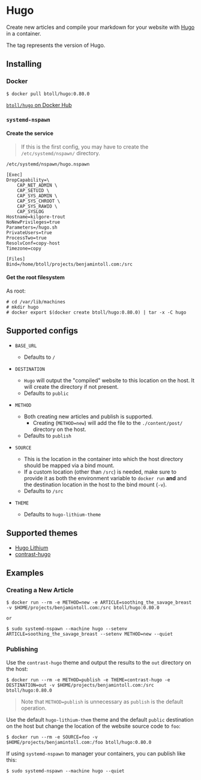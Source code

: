 # Hugo

Create new articles and compile your markdown for your website with [Hugo] in a container.

The tag represents the version of Hugo.

## Installing

### Docker
 
```
$ docker pull btoll/hugo:0.80.0
```

[`btoll/hugo` on Docker Hub]

### `systemd-nspawn`

#### Create the service

> If this is the first config, you may have to create the `/etc/systemd/nspawn/` directory.

`/etc/systemd/nspawn/hugo.nspawn`

```
[Exec]
DropCapability=\
	CAP_NET_ADMIN \
	CAP_SETUID \
	CAP_SYS_ADMIN \
	CAP_SYS_CHROOT \
	CAP_SYS_RAWIO \
	CAP_SYSLOG
Hostname=kilgore-trout
NoNewPrivileges=true
Parameters=/hugo.sh
PrivateUsers=true
ProcessTwo=true
ResolvConf=copy-host
Timezone=copy

[Files]
Bind=/home/btoll/projects/benjamintoll.com:/src
```

#### Get the root filesystem

As root:

```
# cd /var/lib/machines
# mkdir hugo
# docker export $(docker create btoll/hugo:0.80.0) | tar -x -C hugo
```

## Supported configs

- `BASE_URL`
    + Defaults to `/`

- `DESTINATION`
    + `Hugo` will output the "compiled" website to this location on the host.  It will create the directory if not present.
    + Defaults to `public`

- `METHOD`
    + Both creating new articles and publish is supported.
        - Creating (`METHOD=new`) will add the file to the `./content/post/` directory on the host.
    + Defaults to `publish`

- `SOURCE`
    + This is the location in the container into which the host directory should be mapped via a bind mount.
    + If a custom location (other than `/src`) is needed, make sure to provide it as both the environment variable to `docker run` **and** and the destination location in the host to the bind mount (`-v`).
    + Defaults to `/src`

- `THEME`
    + Defaults to `hugo-lithium-theme`

## Supported themes

- [Hugo Lithium](https://github.com/jrutheiser/hugo-lithium-theme)
- [contrast-hugo](https://github.com/niklasbuschmann/contrast-hugo)

## Examples

### Creating a New Article

```
$ docker run --rm -e METHOD=new -e ARTICLE=soothing_the_savage_breast -v $HOME/projects/benjamintoll.com:/src btoll/hugo:0.80.0

or

$ sudo systemd-nspawn --machine hugo --setenv ARTICLE=soothing_the_savage_breast --setenv METHOD=new --quiet
```

### Publishing

Use the `contrast-hugo` theme and output the results to the `out` directory on the host:

```
$ docker run --rm -e METHOD=publish -e THEME=contrast-hugo -e DESTINATION=out -v $HOME/projects/benjamintoll.com:/src btoll/hugo:0.80.0
```

> Note that `METHOD=publish` is unnecessary as `publish` is the default operation.

Use the default `hugo-lithium-them` theme and the default `public` destination on the host but change the location of the website source code to `foo`:

```
$ docker run --rm -e SOURCE=foo -v $HOME/projects/benjamintoll.com:/foo btoll/hugo:0.80.0
```

If using `systemd-nspawn` to manager your containers, you can publish like this:

```
$ sudo systemd-nspawn --machine hugo --quiet
```

[Hugo]: https://gohugo.io/
[`btoll/hugo` on Docker Hub]: https://hub.docker.com/r/btoll/hugo

